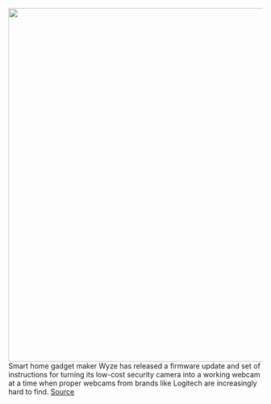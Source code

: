 <img src='https://cdn.vox-cdn.com/thumbor/Jzmr47DgEgN2WNrkIOJTJNwUY_A=/0x0:1599x1066/1200x800/filters:focal(895x313:1149x567)/cdn.vox-cdn.com/uploads/chorus_image/image/66583956/Wyze_Labs_Inc_WyzeCam.0.jpg' width='700px' /><br/>
Smart home gadget maker Wyze has released a firmware update and set of instructions for turning its low-cost security camera into a working webcam at a time when proper webcams from brands like Logitech are increasingly hard to find.
<a href='https://www.theverge.com/2020/3/31/21202022/wyze-firmware-update-webcam-security-camera-transform-solution-guide'> Source <a/>